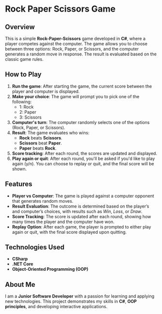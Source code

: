 # Rock Paper Scissors Game

## Overview

This is a simple **Rock-Paper-Scissors** game developed in **C#**, where a player competes against the computer. The game allows you to choose between three options: Rock, Paper, or Scissors, and the computer generates a random move in response. The result is evaluated based on the classic game rules.

## How to Play

1. **Run the game**: After starting the game, the current score between the player and computer is displayed.
2. **Make your choice**: The game will prompt you to pick one of the following:
   - 1: Rock
   - 2: Paper
   - 3: Scissors
3. **Computer's turn**: The computer randomly selects one of the options (Rock, Paper, or Scissors).
4. **Result**: The game evaluates who wins:
   - **Rock** beats **Scissors**.
   - **Scissors** beat **Paper**.
   - **Paper** beats **Rock**.
5. **Score tracking**: After each round, the scores are updated and displayed.
6. **Play again or quit**: After each round, you'll be asked if you'd like to play again (y/n). You can choose to replay or quit, and the final score will be shown.

## Features

- **Player vs Computer**: The game is played against a computer opponent that generates random moves.
- **Result Evaluation**: The outcome is determined based on the player’s and computer’s choices, with results such as *Win*, *Loss*, or *Draw*.
- **Score Tracking**: The score is updated after each round, showing how many times the player and the computer have won.
- **Replay Option**: After each game, the player is prompted to either play again or quit, with the final score displayed upon quitting.

## Technologies Used

- **CSharp**
- **.NET Core**
- **Object-Oriented Programming (OOP)**

## About Me

I am a **Junior Software Developer** with a passion for learning and applying new technologies. This project demonstrates my skills in **C#**, **OOP principles**, and developing interactive applications.
